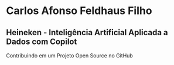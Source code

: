 # Carlos Afonso Feldhaus Filho


## Heineken - Inteligência Artificial Aplicada a Dados com Copilot

Contribuindo em um Projeto Open Source no GitHub